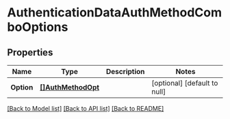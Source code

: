 # AuthenticationDataAuthMethodComboOptions

## Properties
Name | Type | Description | Notes
------------ | ------------- | ------------- | -------------
**Option** | [**[]AuthMethodOpt**](AuthMethod_opt.md) |  | [optional] [default to null]

[[Back to Model list]](../README.md#documentation-for-models) [[Back to API list]](../README.md#documentation-for-api-endpoints) [[Back to README]](../README.md)

